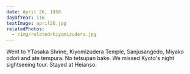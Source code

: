 ```yaml
---
date: April 26, 1958
dayOfYear: 116
textImage: april26.jpg
relatedPhotos: 
  - /img/related/kiyomizudera.jpg
---
```

Went to YTasaka Shrine, Kiyomizudera Temple, Sanjusangedo, Miyako odori and ate tempura.
No tetsupan bake.
We missed Kyoto's night sightseeing tour. 
Stayed at Heianso.